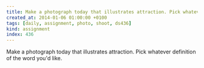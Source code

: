 ```yaml
---
title: Make a photograph today that illustrates attraction. Pick whatever definition of the word you'd like.
created_at: 2014-01-06 01:00:00 +0100
tags: [daily, assignment, photo, shoot, ds436]
kind: assignment
index: 436
---
```


Make a photograph today that illustrates attraction. Pick whatever definition of the word you'd like.
